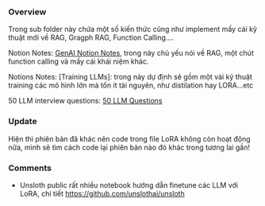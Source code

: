### Overview

 Trong sub folder này chứa một số kiến thức cũng như implement mấy cái kỹ thuật mới về RAG, Gragph RAG, Function Calling....

Notion Notes: [GenAI Notion Notes](https://accurate-bandana-6b0.notion.site/M-t-s-concept-trong-GenAI-14bb29d8ebb18047823df72029e40bec), trong này chủ yếu nói về RAG, một chút function calling và mấy cái khái niệm khác. 

Notions Notes: [Training LLMs]: trong này dự định sẽ gồm một vài kỹ thuật training các mô hình lớn mà tốn ít tài nguyên, như distilation hay LORA...etc

50 LLM interview questions: [50 LLM Questions](https://www.linkedin.com/posts/bhavishya-pandit_50-llm-interview-questions-activity-7268119633180704769-ur2D?utm_source=share&utm_medium=member_desktop)

### Update
Hiện thì phiên bản đã khác nên code trong file LoRA không còn hoạt động nữa, mình sẽ tìm cách code lại phiên bản nào đó khác trong tương lai gần!

### Comments
- Unsloth public rất nhiều notebook hướng dẫn finetune các LLM với LoRA, chi tiết https://github.com/unslothai/unsloth

